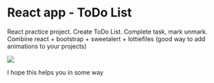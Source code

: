 # React app - ToDo List
React practice project. Create ToDo List. Complete task, mark unmark.
Combine react + bootstrap + sweetalert + lottiefiles (good way to add animations to your projects)

<img src="https://github.com/theneocosmic/ReactTodoProject/blob/main/src/assets/screenshot/ReactToDo.gif"/>


I hope this helps you in some way 

